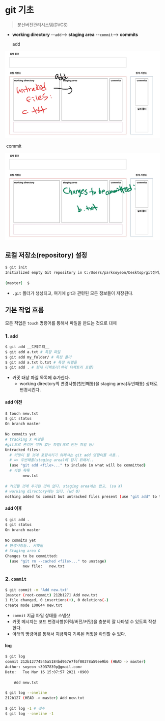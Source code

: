 # git 기초

> 분산버전관리시스템(DVCS)

* **working directory** --`add`--> **staging area** --`commit`--> **commits**

  add

![image-20210321150628326](md-images/image-20210321150628326.png)

​	commit	

![image-20210321150652254](md-images/image-20210321150652254.png)

## 로컬 저장소(repository) 설정

```bash
$ git init
Initialized empty Git repository in C:/Users/parksoyeon/Desktop/git정리/.git/

(master)  $

```

* `.git` 폴더가 생성되고, 여기에 git과 관련된 모든 정보들이 저장된다. 

## 기본 작업 흐름

모든 작업은 `touch` 명령어를 통해서 파일을 만드는 것으로 대체 

### 1. `add`

```bash
$ git add __디렉토리__
$ git add a.txt # 특정 파일
$ git add my_folder/ # 특정 폴더
$ git add a.txt b.txt # 특정 파일들
$ git add . # 현재 디렉토리(하위 디렉토리 포함)
```

* 커밋 대상 파일 목록에 추가한다.
  * working directory의 변경사항(첫번째통)을 staging area(두번째통) 상태로 변경시킨다.

#### add 이전

```bash
$ touch new.txt
$ git status
On branch master

No commits yet 
# tracking X 파일들
#git으로 관리된 적이 없는 파일(새로 만든 파일 등)
Untracked files:
  # 커밋이 될 것에 포함시키기 위해서는 git add 명령어를 사용..
  # => 두번째통(staging area)에 담기 위해서..
  (use "git add <file>..." to include in what will be committed)
  # 파일 목록
        new.txt

# 커밋될 것에 추가된 것이 없다. staging area에는 없고, (sa X)
# working directory에는 있다. (wd O)
nothing added to commit but untracked files present (use "git add" to track)

```

#### add 이후

```bash
$ git add .
$ git status
On branch master

No commits yet
# 변경사항들.. 커밋될
# Staging area O
Changes to be committed:
  (use "git rm --cached <file>..." to unstage)
        new file:   new.txt

```

### 2. `commit`

 ```bash
$ git commit -m 'Add new.txt'
[master (root-commit) 212b127] Add new.txt
 1 file changed, 0 insertions(+), 0 deletions(-)
 create mode 100644 new.txt
 ```

* `commit` 지금 파일 상태를 스냅샷
* 커밋 메시지는 코드 변경사항(이력/버전/커밋)을 충분히 잘 나타낼 수 있도록 작성한다. 
* 아래의 명령어를 통해서 지금까지 기록된 커밋을 확인할 수 있다.

#### log

```bash
$ git log
commit 212b12774545a5184bd967e7f6f00378a59ee9b6 (HEAD -> master)
Author: soyeon <3937839p@gmail.com>
Date:   Tue Mar 16 15:07:57 2021 +0900

    Add new.txt

$ git log --oneline
212b127 (HEAD -> master) Add new.txt

$ git log -1 # 갯수
$ git log --oneline -1
```

